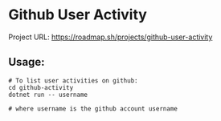 # Github User Activity

Project URL: https://roadmap.sh/projects/github-user-activity

## Usage:

```
# To list user activities on github:
cd github-activity
dotnet run -- username

# where username is the github account username
```
